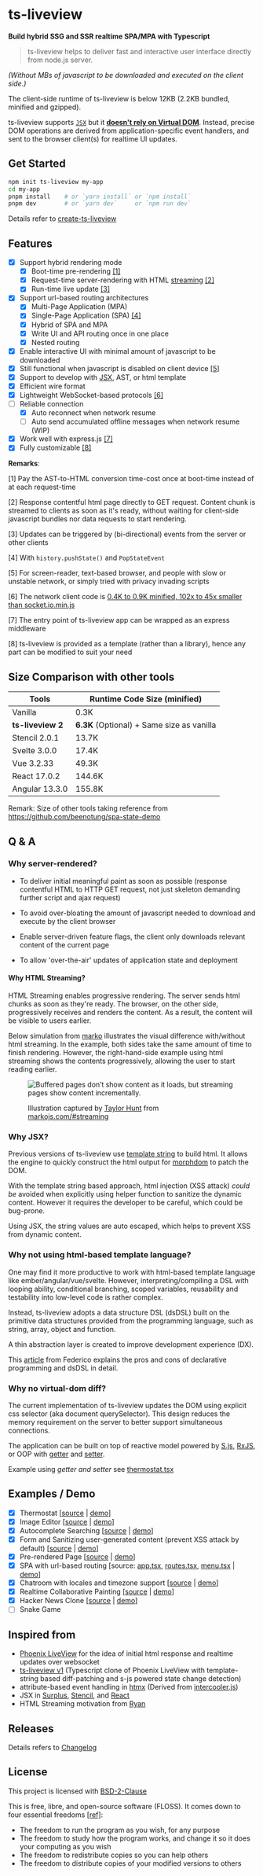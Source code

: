 # ts-liveview

**Build hybrid SSG and SSR realtime SPA/MPA with Typescript**

> ts-liveview helps to deliver fast and interactive user interface directly from node.js server.

_(Without MBs of javascript to be downloaded and executed on the client side.)_

The client-side runtime of ts-liveview is below 12KB (2.2KB bundled, minified and gzipped).

ts-liveview supports [`JSX`](#jsx) but it **[doesn't rely on Virtual DOM](#no-vdom-diff)**. Instead, precise DOM operations are derived from application-specific event handlers, and sent to the browser client(s) for realtime UI updates.

## Get Started

```bash
npm init ts-liveview my-app
cd my-app
pnpm install	# or `yarn install` or `npm install`
pnpm dev    	# or `yarn dev`     or `npm run dev`
```

Details refer to [create-ts-liveview](https://github.com/beenotung/create-ts-liveview)

## Features

- [x] Support hybrid rendering mode
  - [x] Boot-time pre-rendering [[1]](#feature-1)
  - [x] Request-time server-rendering with HTML [streaming](#html-streaming) [[2]](#feature-2)
  - [x] Run-time live update [[3]](#feature-3)
- [x] Support url-based routing architectures
  - [x] Multi-Page Application (MPA)
  - [x] Single-Page Application (SPA) [[4]](#feature-4)
  - [x] Hybrid of SPA and MPA
  - [x] Write UI and API routing once in one place
  - [x] Nested routing
- [x] Enable interactive UI with minimal amount of javascript to be downloaded
- [x] Still functional when javascript is disabled on client device [[5]](#feature-5)
- [x] Support to develop with [JSX](#jsx), AST, or html template
- [x] Efficient wire format
- [x] Lightweight WebSocket-based protocols [[6]](#feature-6)
- [ ] Reliable connection
  - [x] Auto reconnect when network resume
  - [ ] Auto send accumulated offline messages when network resume (WIP)
- [x] Work well with express.js [[7]](#feature-7)
- [x] Fully customizable [[8]](#feature-8)

**Remarks**:

<span id='feature-1'>[1]</span> Pay the AST-to-HTML conversion time-cost once at boot-time instead of at each request-time

<span id='feature-2'>[2]</span> Response contentful html page directly to GET request. Content chunk is streamed to clients as soon as it's ready, without waiting for client-side javascript bundles nor data requests to start rendering.

<span id='feature-3'>[3]</span> Updates can be triggered by (bi-directional) events from the server or other clients

<span id='feature-4'>[4]</span> With `history.pushState()` and `PopStateEvent`

<span id='feature-5'>[5]</span> For screen-reader, text-based browser, and people with slow or unstable network, or simply tried with privacy invading scripts

<span id='feature-6'>[6]</span> The network client code is [0.4K to 0.9K minified, 102x to 45x smaller than socket.io.min.js](./size.md)

<span id='feature-7'>[7]</span> The entry point of ts-liveview app can be wrapped as an express middleware

<span id='feature-8'>[8]</span> ts-liveview is provided as a template (rather than a library), hence any part can be modified to suit your need

## Size Comparison with other tools

| Tools             | Runtime Code Size (minified)               |
| ----------------- | ------------------------------------------ |
| Vanilla           | 0.3K                                       |
| **ts-liveview 2** | **6.3K** (Optional) + Same size as vanilla |
| Stencil 2.0.1     | 13.7K                                      |
| Svelte 3.0.0      | 17.4K                                      |
| Vue 3.2.33        | 49.3K                                      |
| React 17.0.2      | 144.6K                                     |
| Angular 13.3.0    | 155.8K                                     |

Remark:
Size of other tools taking reference from https://github.com/beenotung/spa-state-demo

## Q & A

### Why server-rendered?

- To deliver initial meaningful paint as soon as possible (response contentful HTML to HTTP GET request, not just skeleton demanding further script and ajax request)

- To avoid over-bloating the amount of javascript needed to download and execute by the client browser

- Enable server-driven feature flags, the client only downloads relevant content of the current page

- To allow 'over-the-air' updates of application state and deployment

<span id='html-streaming'></span>

#### Why HTML Streaming?

HTML Streaming enables progressive rendering. The server sends html chunks as soon as they're ready. The browser, on the other side, progressively receives and renders the content. As a result, the content will be visible to users earlier.

Below simulation from [marko](https://markojs.com) illustrates the visual difference with/without html streaming. In the example, both sides take the same amount of time to finish rendering. However, the right-hand-side example using html streaming shows the contents progressively, allowing the user to start reading earlier.

<figure>
  <p>
    <img src="https://res.cloudinary.com/practicaldev/image/fetch/s--ZZf0krqi--/c_limit%2Cf_auto%2Cfl_progressive%2Cq_66%2Cw_880/https://dev-to-uploads.s3.amazonaws.com/uploads/articles/strm6tlc0vcjc5xzwcbu.gif" alt="Buffered pages don’t show content as it loads, but streaming pages show content incrementally." loading="lazy">
  </p>
  <figcaption>
    <p>
      Illustration captured by
      <a href="https://dev.to/tigt/the-weirdly-obscure-art-of-streamed-html-4gc2">Taylor Hunt</a>
      from
      <a href="https://markojs.com/#streaming">markojs.com/#streaming</a>
    </p>
  </figcaption>
</figure>

<span id='jsx'></span>

### Why JSX?

Previous versions of ts-liveview use [template string](https://github.com/beenotung/ts-liveview/blob/25f54760b378c0a0d8d2607bde4afa2878bb0ae6/test/demo-server-clock.ts#L11) to build html. It allows the engine to quickly construct the html output for [morphdom](https://github.com/patrick-steele-idem/morphdom) to patch the DOM.

With the template string based approach, html injection (XSS attack) _could be_ avoided when explicitly using helper function to sanitize the dynamic content. However it requires the developer to be careful, which could be bug-prone.

Using JSX, the string values are auto escaped, which helps to prevent XSS from dynamic content.

### Why not using html-based template language?

One may find it more productive to work with html-based template language like ember/angular/vue/svelte.
However, interpreting/compiling a DSL with looping ability, conditional branching, scoped variables, reusability and testability into low-level code is rather complex.

Instead, ts-liveview adopts a data structure DSL (dsDSL) built on the primitive data structures provided from the programming language, such as string, array, object and function.

A thin abstraction layer is created to improve development experience (DX).

This [article](https://www.toptal.com/software/declarative-programming) from Federico explains the pros and cons of declarative programming and dsDSL in detail.

<span id="no-vdom-diff"></span>

### Why no virtual-dom diff?

The current implementation of ts-liveview updates the DOM using explicit css selector (aka document querySelector). This design reduces the memory requirement on the server to better support simultaneous connections.

The application can be built on top of reactive model powered by [S.js](https://github.com/adamhaile/S), [RxJS](https://github.com/ReactiveX/rxjs), or OOP with [getter](https://developer.mozilla.org/en-US/docs/Web/JavaScript/Reference/Functions/get) and [setter](https://developer.mozilla.org/en-US/docs/Web/JavaScript/Reference/Functions/set).

Example using _getter and setter_ see [thermostat.tsx](./server/app/pages/thermostat.tsx)

## Examples / Demo

- [x] Thermostat [[source](./server/app/pages/thermostat.tsx) | [demo](https://liveviews.cc/thermostat)]
- [x] Image Editor [[source](./server/app/pages/editor.tsx) | [demo](https://liveviews.cc/editor)]
- [x] Autocomplete Searching [[source](./server/app/pages/auto-complete-demo.tsx) | [demo](https://liveviews.cc/auto-complete)]
- [x] Form and Sanitizing user-generated content (prevent XSS attack by default) [[source](./server/app/pages/demo-form.tsx) | [demo](https://liveviews.cc/form)]
- [x] Pre-rendered Page [[source](./server/app/pages/home.tsx) | [demo](https://liveviews.cc/home)]
- [x] SPA with url-based routing [source: [app.tsx](./server/app/app.tsx), [routes.tsx](./server/app/routes.tsx), [menu.tsx](./server/app/menu.tsx) | [demo](https://liveviews.cc/)]
- [x] Chatroom with locales and timezone support [[source](./server/app/pages/chatroom.tsx) | [demo](https://liveviews.cc/chatroom)]
- [x] Realtime Collaborative Painting [[source](https://github.com/beenotung/live-paint) | [demo](https://paint.liveviews.cc)]
- [x] Hacker News Clone [[source](https://github.com/beenotung/liveview-hn) | [demo](https://hn.liveviews.cc)]
- [ ] Snake Game

## Inspired from

- [Phoenix LiveView](https://dockyard.com/blog/2018/12/12/phoenix-liveview-interactive-real-time-apps-no-need-to-write-javascript) for the idea of initial html response and realtime updates over websocket
- [ts-liveview v1](https://github.com/beenotung/ts-liveview/tree/v1) (Typescript clone of Phoenix LiveView with template-string based diff-patching and s-js powered state change detection)
- attribute-based event handling in [htmx](https://htmx.org) (Derived from [intercooler.js](https://intercoolerjs.org))
- JSX in [Surplus](https://github.com/adamhaile/surplus), [Stencil](https://stenciljs.com/docs/templating-jsx), and [React](https://reactjs.org/docs/react-without-jsx.html)
- HTML Streaming motivation from [Ryan](https://dev.to/ryansolid)

## Releases

Details refers to [Changelog](./CHANGELOG.md)

## License

This project is licensed with [BSD-2-Clause](./LICENSE)

This is free, libre, and open-source software (FLOSS). It comes down to four essential freedoms [[ref]](https://seirdy.one/2021/01/27/whatsapp-and-the-domestication-of-users.html#fnref:2):

- The freedom to run the program as you wish, for any purpose
- The freedom to study how the program works, and change it so it does your computing as you wish
- The freedom to redistribute copies so you can help others
- The freedom to distribute copies of your modified versions to others
